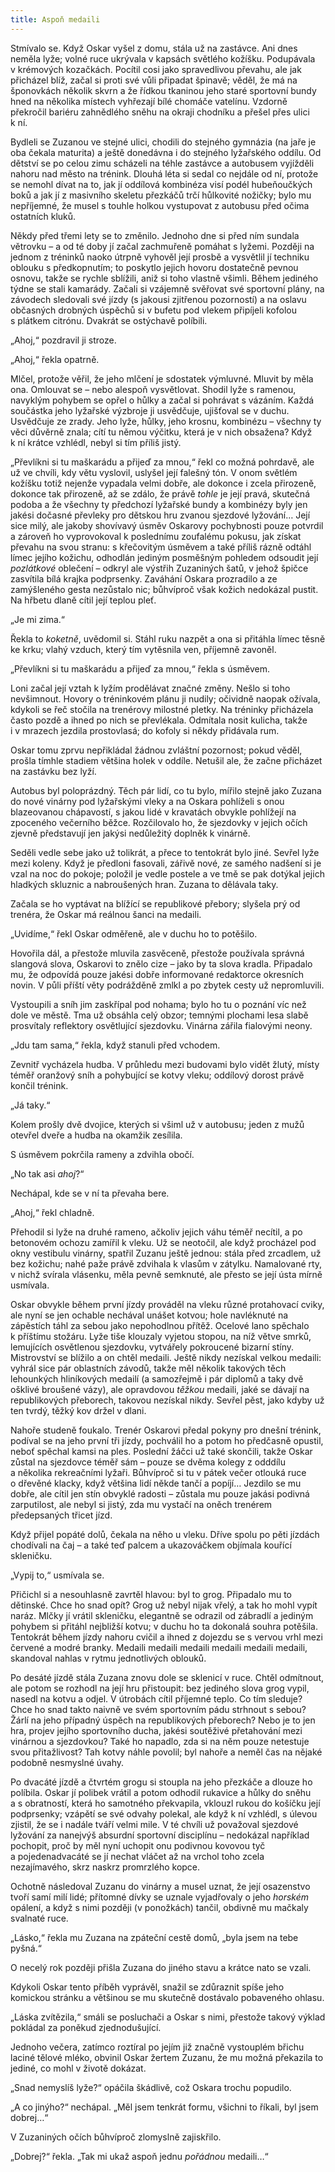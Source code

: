 ```yaml
---
title: Aspoň medaili
---
```


Stmívalo se. Když Oskar vyšel z domu, stála už na zastávce. Ani dnes neměla lyže; volné ruce ukrývala v kapsách světlého kožíšku. Podupávala v krémových kozačkách. Pocítil cosi jako spravedlivou převahu, ale jak přicházel blíž, začal si proti své vůli připadat špinavě; věděl, že má na šponovkách několik skvrn a že řídkou tkaninou jeho staré sportovní bundy hned na několika místech vyhřezají bílé chomáče vatelínu. Vzdorně překročil bariéru zahnědlého sněhu na okraji chodníku a přešel přes ulici k ní.

  

Bydleli se Zuzanou ve stejné ulici, chodili do stejného gymnázia (na jaře je oba čekala maturita) a ještě donedávna i do stejného lyžařského oddílu. Od dětství se po celou zimu scházeli na téhle zastávce a autobusem vyjížděli nahoru nad město na trénink. Dlouhá léta si sedal co nejdále od ní, protože se nemohl dívat na to, jak jí oddílová kombinéza visí podél hubeňoučkých boků a jak jí z masivního skeletu přezkáčů trčí hůlkovité nožičky; bylo mu nepříjemné, že musel s touhle holkou vystupovat z autobusu před očima ostatních kluků.

  

Někdy před třemi lety se to změnilo. Jednoho dne si před ním sundala větrovku – a od té doby jí začal zachmuřeně pomáhat s lyžemi. Později na jednom z tréninků naoko útrpně vyhověl její prosbě a vysvětlil jí techniku oblouku s předkopnutím; to poskytlo jejich hovoru dostatečně pevnou osnovu, takže se rychle sblížili, aniž si toho vlastně všimli. Během jediného týdne se stali kamarády. Začali si vzájemně svěřovat své sportovní plány, na závodech sledovali své jízdy (s jakousi zjitřenou pozorností) a na oslavu občasných drobných úspěchů si v bufetu pod vlekem připíjeli kofolou s plátkem citrónu. Dvakrát se ostýchavě políbili.

„Ahoj,“ pozdravil ji stroze.

  

„Ahoj,“ řekla opatrně.

Mlčel, protože věřil, že jeho mlčení je sdostatek výmluvné. Mluvit by měla ona. Omlouvat se – nebo alespoň vysvětlovat. Shodil lyže s ramenou, navyklým pohybem se opřel o hůlky a začal si pohrávat s vázáním. Každá součástka jeho lyžařské výzbroje ji usvědčuje, ujišťoval se v duchu. Usvědčuje ze zrady. Jeho lyže, hůlky, jeho krosnu, kombinézu – všechny ty věci důvěrně znala; cítí tu němou výčitku, která je v nich obsažena? Když k ní krátce vzhlédl, nebyl si tím příliš jistý.

„Převlíkni si tu maškarádu a přijeď za mnou,“ řekl co možná pohrdavě, ale už ve chvíli, kdy větu vyslovil, uslyšel její falešný tón. V onom světlém kožíšku totiž nejenže vypadala velmi dobře, ale dokonce i zcela přirozeně, dokonce tak přirozeně, až se zdálo, že právě _tohle_ je její pravá, skutečná podoba a že všechny ty předchozí lyžařské bundy a kombinézy byly jen jakési dočasné převleky pro dětskou hru zvanou sjezdové lyžování… Její sice milý, ale jakoby shovívavý úsměv Oskarovy pochybnosti pouze potvrdil a zároveň ho vyprovokoval k poslednímu zoufalému pokusu, jak získat převahu na svou stranu: s křečovitým úsměvem a také příliš rázně odtáhl límec jejího kožichu, odhodlán jediným posměšným pohledem odsoudit její _pozlátkové_ oblečení – odkryl ale výstřih Zuzaniných šatů, v jehož špičce zasvítila bílá krajka podprsenky. Zaváhání Oskara prozradilo a ze zamýšleného gesta nezůstalo nic; bůhvíproč však kožich nedokázal pustit. Na hřbetu dlaně cítil její teplou pleť.

„Je mi zima.“

Řekla to _koketně_, uvědomil si. Stáhl ruku nazpět a ona si přitáhla límec těsně ke krku; vlahý vzduch, který tím vytěsnila ven, příjemně zavoněl.

„Převlíkni si tu maškarádu a přijeď za mnou,“ řekla s úsměvem.

Loni začal její vztah k lyžím prodělávat značné změny. Nešlo si toho nevšimnout. Hovory o tréninkovém plánu ji nudily; očividně naopak ožívala, kdykoli se řeč stočila na trenérovy milostné pletky. Na tréninky přicházela často pozdě a ihned po nich se převlékala. Odmítala nosit kulicha, takže i v mrazech jezdila prostovlasá; do kofoly si někdy přidávala rum.

  

Oskar tomu zprvu nepřikládal žádnou zvláštní pozornost; pokud věděl, prošla tímhle stadiem většina holek v oddíle. Netušil ale, že začne přicházet na zastávku bez lyží.

Autobus byl poloprázdný. Těch pár lidí, co tu bylo, mířilo stejně jako Zuzana do nové vinárny pod lyžařskými vleky a na Oskara pohlíželi s onou blazeovanou chápavostí, s jakou lidé v kravatách obvykle pohlížejí na zpoceného večerního běžce. Rozčilovalo ho, že sjezdovky v jejich očích zjevně představují jen jakýsi nedůležitý doplněk k vinárně.

  

Seděli vedle sebe jako už tolikrát, a přece to tentokrát bylo jiné. Sevřel lyže mezi koleny. Když je předloni fasovali, zářivě nové, ze samého nadšení si je vzal na noc do pokoje; položil je vedle postele a ve tmě se pak dotýkal jejich hladkých skluznic a nabroušených hran. Zuzana to dělávala taky.

Začala se ho vyptávat na blížící se republikové přebory; slyšela prý od trenéra, že Oskar má reálnou šanci na medaili.

„Uvidíme,“ řekl Oskar odměřeně, ale v duchu ho to potěšilo.

Hovořila dál, a přestože mluvila zasvěceně, přestože používala správná slangová slova, Oskarovi to znělo cize – jako by ta slova kradla. Připadalo mu, že odpovídá pouze jakési dobře informované redaktorce okresních novin. V půli příští věty podrážděně zmlkl a po zbytek cesty už nepromluvili.

Vystoupili a sníh jim zaskřípal pod nohama; bylo ho tu o poznání víc než dole ve městě. Tma už obsáhla celý obzor; temnými plochami lesa slabě prosvítaly reflektory osvětlující sjezdovku. Vinárna zářila fialovými neony.

„Jdu tam sama,“ řekla, když stanuli před vchodem.

Zevnitř vycházela hudba. V průhledu mezi budovami bylo vidět žlutý, místy téměř oranžový sníh a pohybující se kotvy vleku; oddílový dorost právě končil trénink.

„Já taky.“

Kolem prošly dvě dvojice, kterých si všiml už v autobusu; jeden z mužů otevřel dveře a hudba na okamžik zesílila.

S úsměvem pokrčila rameny a zdvihla obočí.

„No tak asi _ahoj_?“

Nechápal, kde se v ní ta převaha bere.

„Ahoj,“ řekl chladně.

Přehodil si lyže na druhé rameno, ačkoliv jejich váhu téměř necítil, a po betonovém ochozu zamířil k vleku. Už se neotočil, ale když procházel pod okny vestibulu vinárny, spatřil Zuzanu ještě jednou: stála před zrcadlem, už bez kožichu; nahé paže právě zdvihala k vlasům v zátylku. Namalované rty, v nichž svírala vlásenku, měla pevně semknuté, ale přesto se její ústa mírně usmívala.

Oskar obvykle během první jízdy prováděl na vleku různé protahovací cviky, ale nyní se jen ochable nechával unášet kotvou; hole navléknuté na zápěstích táhl za sebou jako nepohodlnou přítěž. Ocelové lano spěchalo k příštímu stožáru. Lyže tiše klouzaly vyjetou stopou, na níž větve smrků, lemujících osvětlenou sjezdovku, vytvářely pokroucené bizarní stíny. Mistrovství se blížilo a on chtěl medaili. Ještě nikdy nezískal velkou medaili: vyhrál sice pár oblastních závodů, takže měl několik takových těch lehounkých hliníkových medailí (a samozřejmě i pár diplomů a taky dvě ošklivé broušené vázy), ale opravdovou _těžkou_ medaili, jaké se dávají na republikových přeborech, takovou nezískal nikdy. Sevřel pěst, jako kdyby už ten tvrdý, těžký kov držel v dlani.

Nahoře studeně foukalo. Trenér Oskarovi předal pokyny pro dnešní trénink, podíval se na jeho první tři jízdy, pochválil ho a potom ho předčasně opustil, neboť spěchal kamsi na ples. Poslední žáčci už také skončili, takže Oskar zůstal na sjezdovce téměř sám – pouze se dvěma kolegy z odddílu a několika rekreačními lyžaři. Bůhvíproč si tu v pátek večer otlouká ruce o dřevěné klacky, když většina lidí někde tančí a popíjí… Jezdilo se mu dobře, ale cítil jen stín obvyklé radosti – zůstala mu pouze jakási podivná zarputilost, ale nebyl si jistý, zda mu vystačí na oněch trenérem předepsaných třicet jízd.

Když přijel popáté dolů, čekala na něho u vleku. Dříve spolu po pěti jízdách chodívali na čaj – a také teď palcem a ukazováčkem objímala kouřící skleničku.

  

„Vypij to,“ usmívala se.

Přičichl si a nesouhlasně zavrtěl hlavou: byl to grog. Připadalo mu to dětinské. Chce ho snad opít? Grog už nebyl nijak vřelý, a tak ho mohl vypít naráz. Mlčky jí vrátil skleničku, elegantně se odrazil od zábradlí a jediným pohybem si přitáhl nejbližší kotvu; v duchu ho ta dokonalá souhra potěšila. Tentokrát během jízdy nahoru cvičil a ihned z dojezdu se s vervou vrhl mezi červené a modré branky. Medaili medaili medaili medaili medaili medaili, skandoval nahlas v rytmu jednotlivých oblouků.

Po desáté jízdě stála Zuzana znovu dole se sklenicí v ruce. Chtěl odmítnout, ale potom se rozhodl na její hru přistoupit: bez jediného slova grog vypil, nasedl na kotvu a odjel. V útrobách cítil příjemné teplo. Co tím sleduje? Chce ho snad takto naivně ve svém sportovním pádu strhnout s sebou? Žárlí na jeho případný úspěch na republikových přeborech? Nebo je to jen hra, projev jejího sportovního ducha, jakési soutěživé přetahování mezi vinárnou a sjezdovkou? Také ho napadlo, zda si na něm pouze netestuje svou přitažlivost? Tah kotvy náhle povolil; byl nahoře a neměl čas na nějaké podobně nesmyslné úvahy.

Po dvacáté jízdě a čtvrtém grogu si stoupla na jeho přezkáče a dlouze ho políbila. Oskar jí polibek vrátil a potom odhodil rukavice a hůlky do sněhu a s obratností, která ho samotného překvapila, vklouzl rukou do košíčku její podprsenky; vzápětí se své odvahy polekal, ale když k ní vzhlédl, s úlevou zjistil, že se i nadále tváří velmi mile. V té chvíli už považoval sjezdové lyžování za nanejvýš absurdní sportovní disciplínu – nedokázal například pochopit, proč by měl nyní uchopit onu podivnou kovovou tyč a pojedenadvacáté se jí nechat vláčet až na vrchol toho zcela nezajímavého, skrz naskrz promrzlého kopce.

  

Ochotně následoval Zuzanu do vinárny a musel uznat, že její osazenstvo tvoří samí milí lidé; přítomné dívky se uznale vyjadřovaly o jeho _horském_ opálení, a když s nimi později (v ponožkách) tančil, obdivně mu mačkaly svalnaté ruce.

„Lásko,“ řekla mu Zuzana na zpáteční cestě domů, „byla jsem na tebe pyšná.“

O necelý rok později přišla Zuzana do jiného stavu a krátce nato se vzali.

  

Kdykoli Oskar tento příběh vyprávěl, snažil se zdůraznit spíše jeho komickou stránku a většinou se mu skutečně dostávalo pobaveného ohlasu.

„Láska zvítězila,“ smáli se posluchači a Oskar s nimi, přestože takový výklad pokládal za poněkud zjednodušující.

Jednoho večera, zatímco roztíral po jejím již značně vystouplém břichu laciné tělové mléko, obvinil Oskar žertem Zuzanu, že mu možná překazila to jediné, co mohl v životě dokázat.

  

„Snad nemyslíš lyže?“ opáčila škádlivě, což Oskara trochu popudilo.

„A co jinýho?“ nechápal. „Měl jsem tenkrát formu, všichni to říkali, byl jsem dobrej…“

V Zuzaniných očích bůhvíproč zlomyslně zajiskřilo.

„Dobrej?“ řekla. „Tak mi ukaž aspoň jednu _pořádnou_ medaili…“
